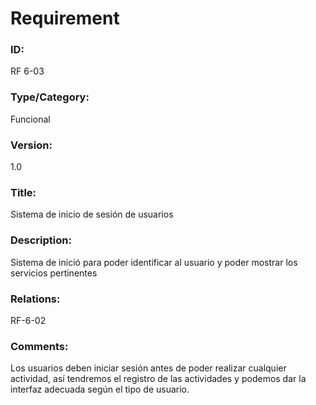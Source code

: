 # Requirement

### ID:

RF 6-03

### Type/Category:

Funcional

### Version:

1.0

### Title:

Sistema de inicio de sesión de usuarios

### Description:

Sistema de inició para poder identificar al usuario y poder mostrar los servicios pertinentes

### Relations:

RF-6-02

### Comments:

Los usuarios deben iniciar sesión antes de poder realizar cualquier actividad, así tendremos el registro de las actividades y podemos dar la interfaz adecuada según el tipo de usuario.
